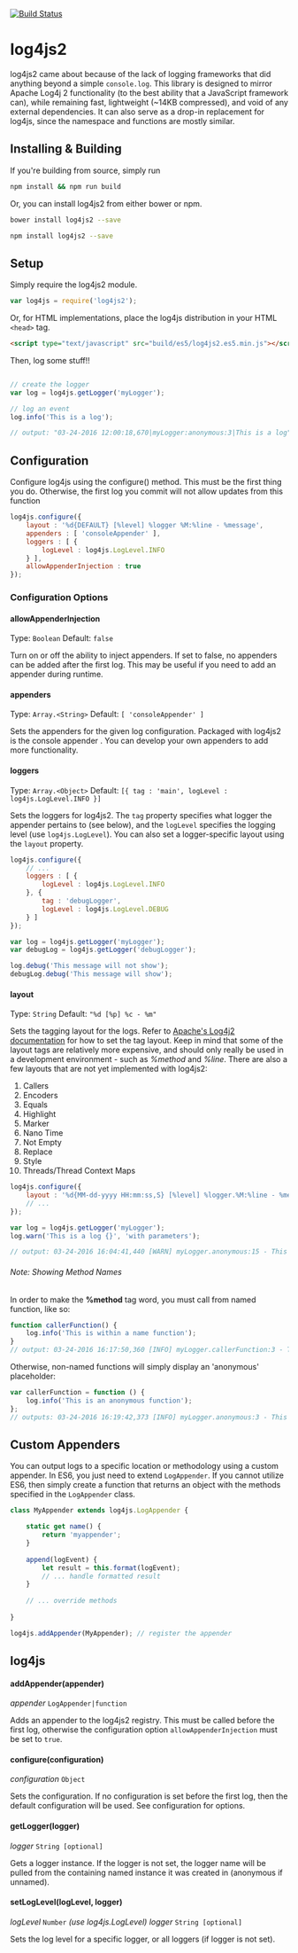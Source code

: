 [![Build Status](https://travis-ci.org/anigenero/log4js2.svg?branch=master)](https://travis-ci.org/anigenero/log4js2)

# log4js2
log4js2 came about because of the lack of logging frameworks that did anything beyond a simple 
`console.log`. This library is designed to mirror Apache Log4j 2 functionality (to the best 
ability that a JavaScript framework can), while remaining fast, lightweight (~14KB compressed), 
and void of any external dependencies. It can also serve as a drop-in replacement for log4js, 
since the namespace and functions are mostly similar.

## Installing & Building

If you're building from source, simply run

```bash
npm install && npm run build
```

Or, you can install log4js2 from either bower or npm.

```bash
bower install log4js2 --save
```

```bash
npm install log4js2 --save
```

## Setup

Simply require the log4js2 module.

```javascript
var log4js = require('log4js2');
```

Or, for HTML implementations, place the log4js distribution in your HTML ```<head>``` tag.

```html
<script type="text/javascript" src="build/es5/log4js2.es5.min.js"></script>
```

Then, log some stuff!!

```javascript

// create the logger
var log = log4js.getLogger('myLogger');

// log an event
log.info('This is a log');

// output: "03-24-2016 12:00:18,670|myLogger:anonymous:3|This is a log"
```

## Configuration

Configure log4js using the configure() method. This must be the first thing you do. Otherwise, 
the first log you commit will not allow updates from this function

```javascript
log4js.configure({
    layout : '%d{DEFAULT} [%level] %logger %M:%line - %message',
    appenders : [ 'consoleAppender' ],
    loggers : [ {
        logLevel : log4js.LogLevel.INFO
    } ],
    allowAppenderInjection : true
});
```

### Configuration Options

#### allowAppenderInjection
Type: `Boolean`
Default: `false`

Turn on or off the ability to inject appenders. If set to false, no appenders can be added after 
the first log. This may be useful if you need to add an appender during runtime.

#### appenders
Type: `Array.<String>`
Default: `[ 'consoleAppender' ]`

Sets the appenders for the given log configuration. Packaged with log4js2 is the console appender
. You can develop your own appenders to add more functionality.

#### loggers
Type: `Array.<Object>`
Default: `[{ tag : 'main', logLevel : log4js.LogLevel.INFO }]`

Sets the loggers for log4js2. The `tag` property specifies what logger the appender pertains to 
(see below), and the `logLevel` specifies the logging level (use `log4js.LogLevel`). You can also
set a logger-specific layout using the `layout` property. 

```javascript
log4js.configure({
    // ...
    loggers : [ {
	    logLevel : log4js.LogLevel.INFO
    }, {
		tag : 'debugLogger',
		logLevel : log4js.LogLevel.DEBUG
	} ]
});

var log = log4js.getLogger('myLogger');
var debugLog = log4js.getLogger('debugLogger');

log.debug('This message will not show');
debugLog.debug('This message will show');
```

#### layout
Type: `String`
Default: `"%d [%p] %c - %m"`

Sets the tagging layout for the logs. Refer to 
[Apache's Log4j2 documentation](https://logging.apache.org/log4j/2.x/manual/layouts.html) for how
to set the tag layout. Keep in mind that some of the layout tags are relatively more expensive, 
and should only really be used in a development environment - such as *%method* and *%line*.
There are also a few layouts that are not yet implemented with log4js2:

1. Callers
2. Encoders
3. Equals
4. Highlight
5. Marker
6. Nano Time
7. Not Empty
8. Replace
9. Style
10. Threads/Thread Context Maps

```javascript
log4js.configure({
    layout : '%d{MM-dd-yyyy HH:mm:ss,S} [%level] %logger.%M:%line - %message',
    // ...
});

var log = log4js.getLogger('myLogger');
log.warn('This is a log {}', 'with parameters');

// output: 03-24-2016 16:04:41,440 [WARN] myLogger.anonymous:15 - This is a log with parameters

```

###### Note: Showing Method Names

In order to make the **%method** tag word, you must call from named function, like so:

```javascript
function callerFunction() {
    log.info('This is within a name function');
}
// output: 03-24-2016 16:17:50,360 [INFO] myLogger.callerFunction:3 - This is within a name function
```

Otherwise, non-named functions will simply display an 'anonymous' placeholder:

```javascript
var callerFunction = function () {
    log.info('This is an anonymous function');
};
// outputs: 03-24-2016 16:19:42,373 [INFO] myLogger.anonymous:3 - This is an anonymous function
```

## Custom Appenders
You can output logs to a specific location or methodology using a custom appender. In ES6, you 
just need to extend `LogAppender`. If you cannot utilize ES6, then simply create a function that 
returns an object with the methods specified in the `LogAppender` class.

```javascript
class MyAppender extends log4js.LogAppender {

    static get name() {
        return 'myappender';
    }
    
    append(logEvent) {
        let result = this.format(logEvent);
        // ... handle formatted result
    }
    
    // ... override methods
    
}

log4js.addAppender(MyAppender); // register the appender

```

## log4js

#### addAppender(appender)
*appender* `LogAppender|function` 

Adds an appender to the log4js2 registry. This must be called before the first log, otherwise the 
configuration option `allowAppenderInjection` must be set to `true`.

#### configure(configuration)
*configuration* `Object`

Sets the configuration. If no configuration is set before the first log, then the default 
configuration will be used. See configuration for options.

#### getLogger(logger)
*logger* `String [optional]`

Gets a logger instance. If the logger is not set, the logger name will be pulled from the
containing named instance it was created in (anonymous if unnamed).

#### setLogLevel(logLevel, logger)

*logLevel* `Number` *(use log4js.LogLevel)*
*logger* `String [optional]`

Sets the log level for a specific logger, or all loggers (if logger is not set).